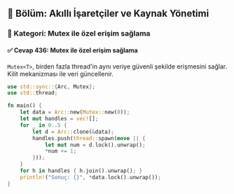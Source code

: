 ## 📘 Bölüm: Akıllı İşaretçiler ve Kaynak Yönetimi  
### 🔹 Kategori: Mutex<T> ile özel erişim sağlama  
#### ✅ Cevap 436: Mutex<T> ile özel erişim sağlama

`Mutex<T>`, birden fazla thread'in aynı veriye güvenli şekilde erişmesini sağlar. Kilit mekanizması ile veri güncellenir.

```rust
use std::sync::{Arc, Mutex};
use std::thread;

fn main() {
    let data = Arc::new(Mutex::new(0));
    let mut handles = vec![];
    for _ in 0..5 {
        let d = Arc::clone(&data);
        handles.push(thread::spawn(move || {
            let mut num = d.lock().unwrap();
            *num += 1;
        }));
    }
    for h in handles { h.join().unwrap(); }
    println!("Sonuç: {}", *data.lock().unwrap());
}
```
